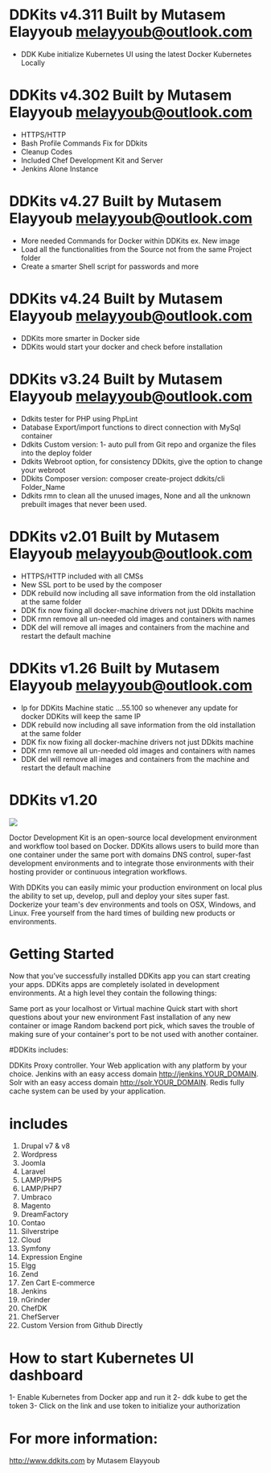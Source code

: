 # DDKits v4.311 Built by Mutasem Elayyoub melayyoub@outlook.com

- DDK Kube initialize Kubernetes UI using the latest Docker Kubernetes Locally

# DDKits v4.302 Built by Mutasem Elayyoub melayyoub@outlook.com

- HTTPS/HTTP
- Bash Profile Commands Fix for DDkits
- Cleanup Codes
- Included Chef Development Kit and Server
- Jenkins Alone Instance

# DDKits v4.27 Built by Mutasem Elayyoub melayyoub@outlook.com

- More needed Commands for Docker within DDKits ex. New image
- Load all the functionalities from the Source not from the same Project folder
- Create a smarter Shell script for passwords and more

# DDKits v4.24 Built by Mutasem Elayyoub melayyoub@outlook.com

- DDKits more smarter in Docker side
- DDKits would start your docker and check before installation

# DDKits v3.24 Built by Mutasem Elayyoub melayyoub@outlook.com

- Ddkits tester for PHP using PhpLint
- Database Export/import functions to direct connection with MySql container
- Ddkits Custom version: 1- auto pull from Git repo and organize the files into the deploy folder
- Ddkits Webroot option, for consistency DDkits, give the option to change your webroot
- DDkits Composer version: composer create-project ddkits/cli Folder_Name
- Ddkits rmn to clean all the unused images, None and all the unknown prebuilt images that never been used.

# DDKits v2.01 Built by Mutasem Elayyoub melayyoub@outlook.com

- HTTPS/HTTP included with all CMSs
- New SSL port to be used by the composer
- DDK rebuild now including all save information from the old installation at the same folder
- DDK fix now fixing all docker-machine drivers not just DDkits machine
- DDK rmn remove all un-needed old images and containers with <none> names
- DDK del will remove all images and containers from the machine and restart the default machine

# DDKits v1.26 Built by Mutasem Elayyoub melayyoub@outlook.com

- Ip for DDKits Machine static ...55.100 so whenever any update for docker DDKits will keep the same IP
- DDK rebuild now including all save information from the old installation at the same folder
- DDK fix now fixing all docker-machine drivers not just DDkits machine
- DDK rmn remove all un-needed old images and containers with <none> names
- DDK del will remove all images and containers from the machine and restart the default machine

# DDKits v1.20

<img src="https://travis-ci.org/ddkits/cli.svg?branch=master" />

Doctor Development Kit is an open-source local development environment and workflow tool based on Docker. DDKits allows users to build more than one container under the same port with domains DNS control, super-fast development environments and to integrate those environments with their hosting provider or continuous integration workflows.

With DDKits you can easily mimic your production environment on local plus the ability to set up, develop, pull and deploy your sites super fast. Dockerize your team's dev environments and tools on OSX, Windows, and Linux. Free yourself from the hard times of building new products or environments.

# Getting Started

Now that you’ve successfully installed DDKits app you can start creating your apps. DDKits apps are completely isolated in development environments. At a high level they contain the following things:

Same port as your localhost or Virtual machine
Quick start with short questions about your new environment
Fast installation of any new container or image
Random backend port pick, which saves the trouble of making sure of your container's port to be not used with another container.

#DDKits includes:

DDKits Proxy controller.
Your Web application with any platform by your choice.
Jenkins with an easy access domain http://jenkins.YOUR_DOMAIN.
Solr with an easy access domain http://solr.YOUR_DOMAIN.
Redis fully cache system can be used by your application.

# includes

1. Drupal v7 & v8
2. Wordpress
3. Joomla
4. Laravel
5. LAMP/PHP5
6. LAMP/PHP7
7. Umbraco
8. Magento
9. DreamFactory
10. Contao
11. Silverstripe
12. Cloud
13. Symfony
14. Expression Engine
15. Elgg
16. Zend
17. Zen Cart E-commerce
18. Jenkins
19. nGrinder
20. ChefDK
21. ChefServer
22. Custom Version from Github Directly

# How to start Kubernetes UI dashboard

1- Enable Kubernetes from Docker app and run it
2- ddk kube to get the token
3- Click on the link and use token to initialize your authorization

# For more information:

http://www.ddkits.com by Mutasem Elayyoub
